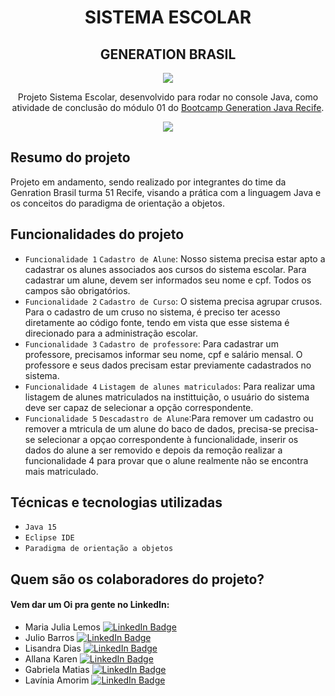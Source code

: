 <h1 align="center">SISTEMA ESCOLAR</h1>
<h2 align="center">GENERATION BRASIL</h2>

<p align="center">
<img src="https://github.com/fabiomrm/generation/blob/main/generation_21-10-2021-09-00-34-863_T.jpeg?raw=true" />
</p>

<p align = "center">
	Projeto Sistema Escolar, desenvolvido para rodar no console Java, como atividade de conclusão do módulo 01 do <a href="https://brazil.generation.org/">Bootcamp Generation Java Recife</a>.
</p>

<p align="center">
<img src="http://img.shields.io/static/v1?label=STATUS&message=EM%20DESENVOLVIMENTO&color=GREEN&style=for-the-badge"/>
</p>

## Resumo do projeto
Projeto em andamento, sendo realizado por integrantes do time da Genration Brasil turma 51 Recife, visando a prática com a linguagem Java e os conceitos do paradigma de orientação a objetos.

## Funcionalidades do projeto

- `Funcionalidade 1` `Cadastro de Alune`: Nosso sistema precisa estar apto a cadastrar os alunes associados aos cursos do sistema escolar. Para cadastrar um alune, devem ser informados seu nome e cpf. Todos os campos são obrigatórios.
- `Funcionalidade 2` `Cadastro de Curso`: O sistema precisa agrupar crusos. Para o cadastro de um cruso no sistema, é preciso ter acesso diretamente ao código fonte, tendo em vista que esse sistema é direcionado para a administração escolar.
- `Funcionalidade 3` `Cadastro de professore`: Para cadastrar um professore, precisamos informar seu nome, cpf e salário mensal. O professore e seus dados precisam estar previamente cadastrados no sistema.
- `Funcionalidade 4` `Listagem de alunes matriculados`: Para realizar uma listagem de alunes matriculados na instittuição, o usuário do sistema deve ser capaz de selecionar a opção correspondente.
- `Funcionalidade 5` `Descadastro de Alune`:Para remover um cadastro ou remover a mtricula de um alune do baco de dados, precisa-se precisa-se selecionar a opçao correspondente à funcionalidade, inserir os dados do alune a ser removido e depois da remoção realizar a funcionalidade 4 para provar que o alune realmente não se encontra mais matriculado.

## Técnicas e tecnologias utilizadas

- ``Java 15``
- ``Eclipse IDE``
- ``Paradigma de orientação a objetos``

## Quem são os colaboradores do projeto?

#### Vem dar um Oi pra gente no LinkedIn:

- Maria Julia Lemos [![LinkedIn Badge](https://img.shields.io/badge/maria-julia-lemos?style=flat-square&logo=linkedin&logoColor=white)](https://www.linkedin.com/in/maria-julia-lemos-048326146/)
- Julio Barros [![LinkedIn Badge](https://img.shields.io/badge/julio-barros-lemos?style=flat-square&logo=linkedin&logoColor=white)](https://www.linkedin.com/in/julio-barros-42718a232/)
- Lisandra Dias [![LinkedIn Badge](https://img.shields.io/badge/lisandra-dias-lemos?style=flat-square&logo=linkedin&logoColor=white)](https://www.linkedin.com/in/lisandra-dias-8a0417223/)
- Allana Karen [![LinkedIn Badge](https://img.shields.io/badge/allana-karen-lemos?style=flat-square&logo=linkedin&logoColor=white)](https://www.linkedin.com/in/allana-karen-a05ab8234/)
- Gabriela Matias [![LinkedIn Badge](https://img.shields.io/badge/gabriela-matias-lemos?style=flat-square&logo=linkedin&logoColor=white)](https://www.linkedin.com/in/gabriela-matiasnascimento/)
- Lavínia Amorim [![LinkedIn Badge](https://img.shields.io/badge/lavínia-amorim-lemos?style=flat-square&logo=linkedin&logoColor=white)](https://www.linkedin.com/in/gabriela-matiasnascimento/)
